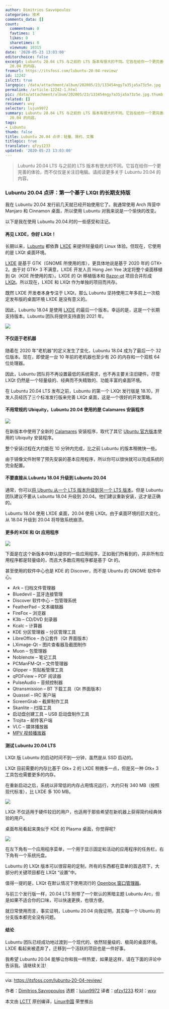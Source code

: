 ```yaml
---
author: Dimitrios Savvopoulos
categories: 技术
comments_data: []
count:
  commentnum: 0
  favtimes: 1
  likes: 0
  sharetimes: 0
  viewnum: 10315
date: '2020-05-23 13:03:00'
editorchoice: false
excerpt: Lubuntu 20.04 LTS 与之前的 LTS 版本有很大的不同。它旨在给你一个更完善的体验，而不仅仅是关注旧电脑。请阅读更多关于 Lubuntu
  20.04 的内容。
fromurl: https://itsfoss.com/lubuntu-20-04-review/
id: 12242
islctt: true
largepic: /data/attachment/album/202005/23/133454ngy7a35ja5a73z5e.jpg
permalink: /article-12242-1.html
pic: /data/attachment/album/202005/23/133454ngy7a35ja5a73z5e.jpg.thumb.jpg
related: []
reviewer: wxy
selector: lujun9972
summary: Lubuntu 20.04 LTS 与之前的 LTS 版本有很大的不同。它旨在给你一个更完善的体验，而不仅仅是关注旧电脑。请阅读更多关于 Lubuntu
  20.04 的内容。
tags:
- Lubuntu
thumb: false
title: Lubuntu 20.04 点评：轻量、简约、文雅
titlepic: true
translator: qfzy1233
updated: '2020-05-23 13:03:00'
---
```



> 
> Lubuntu 20.04 LTS 与之前的 LTS 版本有很大的不同。它旨在给你一个更完善的体验，而不仅仅是关注旧电脑。请阅读更多关于 Lubuntu 20.04 的内容。
> 
> 
> 


### Lubuntu 20.04 点评：第一个基于 LXQt 的长期支持版


我在 Lubuntu 20.04 发行前几天就已经开始使用它了。我通常使用 Arch 阵营中 Manjaro 和 Cinnamon 桌面，所以使用 Lubuntu 对我来说是一个愉快的改变。


以下是我在使用 Lubuntu 20.04.时的一些感受和注记。


#### 再见 LXDE，你好 LXQt！


长期以来，[Lubuntu](https://lubuntu.me/) 都依靠 [LXDE](https://github.com/lxde) 来提供轻量级的 Linux 体验。但现在，它使用的是 LXQt 桌面环境。


[LXDE](https://lxde.org/) 是基于 GTK（GNOME 所使用的库），更具体地说是基于 2020 年的 GTK+ 2。由于对 GTK+ 3 不满意，LXDE 开发人员 Hong Jen Yee 决定将整个桌面移植到 Qt（KDE 所使用的库）。LXDE 的 Qt 移植版本和 [Razor-qt](https://web.archive.org/web/20160220061334/http://razor-qt.org/) 项目合并形成 [LXQt](https://lxqt.org/)。所以现在，LXDE 和 LXQt 作为单独的项目而共存。


既然 LXDE 开发者本身专注于 LXQt，那么 Lubuntu 坚持使用三年多前上一次稳定发布版的桌面环境 LXDE 是没有意义的。


因此，Lubuntu 18.04 是使用 [LXDE](https://lxde.org/) 的最后一个版本。幸运的是，这是一个长期支持版本。Lubuntu 团队将提供支持直到 2021 年。


![](/data/attachment/album/202005/23/133454ngy7a35ja5a73z5e.jpg)


#### 不仅适于老机器


随着在 2020 年“老机器”的定义发生了变化，Lubuntu 18.04 成为了最后一个 32 位版本。现在，即使是一台 10 年前的老机器也至少有 2G 的内存和一个双核 64 位处理器。


因此，Lubuntu 团队将不再设置最低的系统需求，也不再主要关注旧硬件。尽管 LXQt 仍然是一个轻量级的、经典而不失精致的、功能丰富的桌面环境。


在 Lubuntu 20.04 LTS 发布之前，Lubuntu 的第一个 LXQt 发行版是 18.10，开发人员经历了三个标准发行版来完善 LXQt 桌面，这是一个很好的开发策略。


#### 不用常规的 Ubiquity，Lubuntu 20.04 使用的是 Calamares 安装程序


![](/data/attachment/album/202005/23/133509wg8nmgfx9pnaugcg.jpg)


在新版本中使用了全新的 [Calamares](https://calamares.io/) 安装程序，取代了其它 [Ubuntu 官方版本](https://itsfoss.com/which-ubuntu-install/)使用的 Ubiquity 安装程序。


整个安装过程在大约能在 10 分钟内完成，比之前 Lubuntu 的版本稍微快一些。


由于镜像文件附带了预先安装的基本应用程序，所以你可以很快就可以完成系统的完全配置。


#### 不要直接从 Lubuntu 18.04 升级到 Lubuntu 20.04


通常，你可以[将 Ubuntu 从一个 LTS 版本升级到另一个 LTS 版本](https://itsfoss.com/upgrade-ubuntu-version/)。但是 Lubuntu 团队建议不要从 Lubuntu 18.04 升级到 20.04。他们建议重新安装，这才是正确的。


Lubuntu 18.04 使用 LXDE 桌面，20.04 使用 LXQt。由于桌面环境的巨大变化，从 18.04 升级到 20.04 将导致系统崩溃。


#### 更多的 KDE 和 Qt 应用程序


![](/data/attachment/album/202005/23/133546ytjfqniuacatucir.gif)


下面是在这个新版本中默认提供的一些应用程序，正如我们所看到的，并非所有应用程序都是轻量级的，而且大多数应用程序都是基于 Qt 的。


甚至使用的软件中心也是 KDE 的 Discover，而不是 Ubuntu 的 GNOME 软件中心。


* Ark – 归档文件管理器
* Bluedevil – 蓝牙连接管理
* Discover 软件中心 – 包管理系统
* FeatherPad – 文本编辑器
* FireFox – 浏览器
* K3b – CD/DVD 刻录器
* Kcalc – 计算器
* KDE 分区管理器 – 分区管理工具
* LibreOffice – 办公套件（Qt 界面版本）
* LXimage-Qt – 图片查看器及截图制作
* Muon – 包管理器
* Noblenote – 笔记工具
* PCManFM-Qt – 文件管理器
* Qlipper – 剪贴板管理工具
* qPDFview – PDF 阅读器
* PulseAudio – 音频控制器
* Qtransmission – BT 下载工具（Qt 界面版本）
* Quassel – IRC 客户端
* ScreenGrab – 截屏制作工具
* Skanlite – 扫描工具
* 启动盘创建工具 – USB 启动盘制作工具
* Trojita – 邮件客户端
* VLC – 媒体播放器
* [MPV 视频播放器](https://itsfoss.com/mpv-video-player/)


#### 测试 Lubuntu 20.04 LTS


LXQt 版 Lubuntu 的启动时间不到一分钟，虽然是从 SSD 启动的。


LXQt 目前需要的内存比基于 Gtk+ 2 的 LXDE 稍微多一点，但是另一种 Gtk+ 3 工具包也需要更多的内存。


在重新启动之后，系统以非常低的内存占用情况运行，大约只有 340 MB（按照现代标准），比 LXDE 多 100 MB。


![](/data/attachment/album/202005/23/133558asy8t83t74763a7a.jpg)


LXQt 不仅适用于硬件较旧的用户，也适用于那些希望在新机器上获得简约经典体验的用户。


桌面布局看起来类似于 KDE 的 Plasma 桌面，你觉得呢?


![](/data/attachment/album/202005/23/133612eszrsd3oocoendpu.jpg)


在左下角有一个应用程序菜单，一个用于显示固定和活动的应用程序的任务栏，右下角有一个系统托盘。


Lubuntu 的 LXQt 版本可以很容易的定制，所有的东西都在菜单的首选项下，大部分的关键项目都在 LXQt “设置”中。


值得一提的是，LXQt 在默认情况下使用流行的 [Openbox 窗口管理器](https://en.wikipedia.org/wiki/Openbox)。


与前三个发行版一样，20.04 LTS 附带了一个默认的黑暗主题 Lubuntu Arc，但是如果不适合你的口味，可以快速更换，也很方便。


就日常使用而言，事实证明，Lubuntu 20.04 向我证明，其实每一个 Ubuntu 的分支版本都完全没有问题。


#### 结论


Lubuntu 团队已经成功地过渡到一个现代的、依然轻量级的、极简的桌面环境。LXDE 看起来被遗弃了，迁移到一个活跃的项目也是一件好事。


我希望 Lubuntu 20.04 能够让你和我一样热爱，如果是这样，请在下面的评论中告诉我。请继续关注!




---


via: <https://itsfoss.com/lubuntu-20-04-review/>


作者：[Dimitrios Savvopoulos](https://itsfoss.com/author/dimitrios/) 选题：[lujun9972](https://github.com/lujun9972) 译者：[qfzy1233](https://github.com/qfzy1233) 校对：[wxy](https://github.com/wxy)


本文由 [LCTT](https://github.com/LCTT/TranslateProject) 原创编译，[Linux中国](https://linux.cn/) 荣誉推出